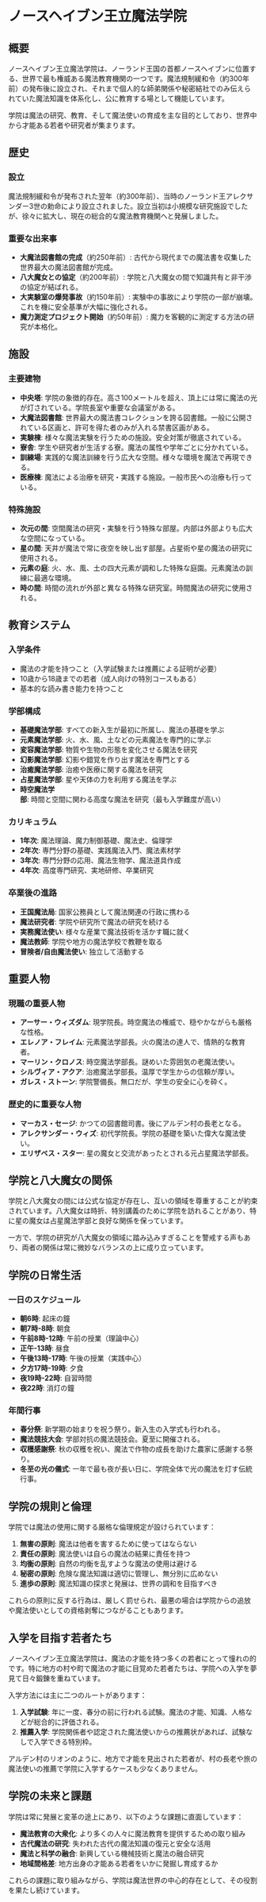 # ノースヘイブン王立魔法学院

## 概要

ノースヘイブン王立魔法学院は、ノーランド王国の首都ノースヘイブンに位置する、世界で最も権威ある魔法教育機関の一つです。魔法規制緩和令（約300年前）の発布後に設立され、それまで個人的な師弟関係や秘密結社でのみ伝えられていた魔法知識を体系化し、公に教育する場として機能しています。

学院は魔法の研究、教育、そして魔法使いの育成を主な目的としており、世界中から才能ある若者や研究者が集まります。

## 歴史

### 設立

魔法規制緩和令が発布された翌年（約300年前）、当時のノーランド王アレクサンダー3世の勅命により設立されました。設立当初は小規模な研究施設でしたが、徐々に拡大し、現在の総合的な魔法教育機関へと発展しました。

### 重要な出来事

- **大魔法図書館の完成**（約250年前）: 古代から現代までの魔法書を収集した世界最大の魔法図書館が完成。
- **八大魔女との協定**（約200年前）: 学院と八大魔女の間で知識共有と非干渉の協定が結ばれる。
- **大実験室の爆発事故**（約150年前）: 実験中の事故により学院の一部が崩壊。これを機に安全基準が大幅に強化される。
- **魔力測定プロジェクト開始**（約50年前）: 魔力を客観的に測定する方法の研究が本格化。

## 施設

### 主要建物

- **中央塔**: 学院の象徴的存在。高さ100メートルを超え、頂上には常に魔法の光が灯されている。学院長室や重要な会議室がある。
- **大魔法図書館**: 世界最大の魔法書コレクションを誇る図書館。一般に公開されている区画と、許可を得た者のみが入れる禁書区画がある。
- **実験棟**: 様々な魔法実験を行うための施設。安全対策が徹底されている。
- **寮舎**: 学生や研究者が生活する寮。魔法の属性や学年ごとに分かれている。
- **訓練場**: 実践的な魔法訓練を行う広大な空間。様々な環境を魔法で再現できる。
- **医療棟**: 魔法による治療を研究・実践する施設。一般市民への治療も行っている。

### 特殊施設

- **次元の間**: 空間魔法の研究・実験を行う特殊な部屋。内部は外部よりも広大な空間になっている。
- **星の間**: 天井が魔法で常に夜空を映し出す部屋。占星術や星の魔法の研究に使用される。
- **元素の庭**: 火、水、風、土の四大元素が調和した特殊な庭園。元素魔法の訓練に最適な環境。
- **時の間**: 時間の流れが外部と異なる特殊な研究室。時間魔法の研究に使用される。

## 教育システム

### 入学条件

- 魔法の才能を持つこと（入学試験または推薦による証明が必要）
- 10歳から18歳までの若者（成人向けの特別コースもある）
- 基本的な読み書き能力を持つこと

### 学部構成

- **基礎魔法学部**: すべての新入生が最初に所属し、魔法の基礎を学ぶ
- **元素魔法学部**: 火、水、風、土などの元素魔法を専門的に学ぶ
- **変容魔法学部**: 物質や生物の形態を変化させる魔法を研究
- **幻影魔法学部**: 幻影や錯覚を作り出す魔法を専門とする
- **治癒魔法学部**: 治癒や医療に関する魔法を研究
- **占星魔法学部**: 星や天体の力を利用する魔法を学ぶ
- **時空魔法学部**: 時間と空間に関わる高度な魔法を研究（最も入学難度が高い）

### カリキュラム

- **1年次**: 魔法理論、魔力制御基礎、魔法史、倫理学
- **2年次**: 専門分野の基礎、実践魔法入門、魔法素材学
- **3年次**: 専門分野の応用、魔法生物学、魔法道具作成
- **4年次**: 高度専門研究、実地研修、卒業研究

### 卒業後の進路

- **王国魔法局**: 国家公務員として魔法関連の行政に携わる
- **魔法研究者**: 学院や研究所で魔法の研究を続ける
- **実務魔法使い**: 様々な産業で魔法技術を活かす職に就く
- **魔法教師**: 学院や地方の魔法学校で教鞭を取る
- **冒険者/自由魔法使い**: 独立して活動する

## 重要人物

### 現職の重要人物

- **アーサー・ウィズダム**: 現学院長。時空魔法の権威で、穏やかながらも厳格な性格。
- **エレノア・フレイム**: 元素魔法学部長。火の魔法の達人で、情熱的な教育者。
- **マーリン・クロノス**: 時空魔法学部長。謎めいた雰囲気の老魔法使い。
- **シルヴィア・アクア**: 治癒魔法学部長。温厚で学生からの信頼が厚い。
- **ガレス・ストーン**: 学院警備長。無口だが、学生の安全に心を砕く。

### 歴史的に重要な人物

- **マーカス・セージ**: かつての図書館司書。後にアルデン村の長老となる。
- **アレクサンダー・ウィズ**: 初代学院長。学院の基礎を築いた偉大な魔法使い。
- **エリザベス・スター**: 星の魔女と交流があったとされる元占星魔法学部長。

## 学院と八大魔女の関係

学院と八大魔女の間には公式な協定が存在し、互いの領域を尊重することが約束されています。八大魔女は時折、特別講義のために学院を訪れることがあり、特に星の魔女は占星魔法学部と良好な関係を保っています。

一方で、学院の研究が八大魔女の領域に踏み込みすぎることを警戒する声もあり、両者の関係は常に微妙なバランスの上に成り立っています。

## 学院の日常生活

### 一日のスケジュール

- **朝6時**: 起床の鐘
- **朝7時-8時**: 朝食
- **午前8時-12時**: 午前の授業（理論中心）
- **正午-13時**: 昼食
- **午後13時-17時**: 午後の授業（実践中心）
- **夕方17時-19時**: 夕食
- **夜19時-22時**: 自習時間
- **夜22時**: 消灯の鐘

### 年間行事

- **春分祭**: 新学期の始まりを祝う祭り。新入生の入学式も行われる。
- **魔法競技大会**: 学部対抗の魔法競技会。夏至に開催される。
- **収穫感謝祭**: 秋の収穫を祝い、魔法で作物の成長を助けた農家に感謝する祭り。
- **冬至の光の儀式**: 一年で最も夜が長い日に、学院全体で光の魔法を灯す伝統行事。

## 学院の規則と倫理

学院では魔法の使用に関する厳格な倫理規定が設けられています：

1. **無害の原則**: 魔法は他者を害するために使ってはならない
2. **責任の原則**: 魔法使いは自らの魔法の結果に責任を持つ
3. **均衡の原則**: 自然の均衡を乱すような魔法の使用は避ける
4. **秘密の原則**: 危険な魔法知識は適切に管理し、無分別に広めない
5. **進歩の原則**: 魔法知識の探求と発展は、世界の調和を目指すべき

これらの原則に反する行為は、厳しく罰せられ、最悪の場合は学院からの追放や魔法使いとしての資格剥奪につながることもあります。

## 入学を目指す若者たち

ノースヘイブン王立魔法学院は、魔法の才能を持つ多くの若者にとって憧れの的です。特に地方の村や町で魔法の才能に目覚めた若者たちは、学院への入学を夢見て日々鍛錬を重ねています。

入学方法には主に二つのルートがあります：

1. **入学試験**: 年に一度、春分の前に行われる試験。魔法の才能、知識、人格などが総合的に評価される。
2. **推薦入学**: 学院関係者や認定された魔法使いからの推薦状があれば、試験なしで入学できる特別枠。

アルデン村のリオンのように、地方で才能を見出された若者が、村の長老や旅の魔法使いの推薦で学院に入学するケースも少なくありません。

## 学院の未来と課題

学院は常に発展と変革の途上にあり、以下のような課題に直面しています：

- **魔法教育の大衆化**: より多くの人々に魔法教育を提供するための取り組み
- **古代魔法の研究**: 失われた古代の魔法知識の復元と安全な活用
- **魔法と科学の融合**: 新興している機械技術と魔法の融合研究
- **地域間格差**: 地方出身の才能ある若者をいかに発掘し育成するか

これらの課題に取り組みながら、学院は魔法世界の中心的存在として、その役割を果たし続けています。